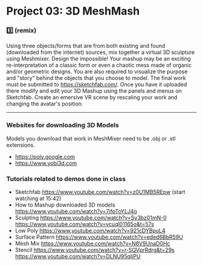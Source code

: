 # Project 03: 3D MeshMash
### :three: (remix) 

Using three objects/forms that are from both existing and found (downloaded from the internet) sources, mix together a virtual 3D sculpture using Meshmixer. Design the impossible! Your mashup may be an exciting re-interpretation of a classic form or even a chaotic mess made of organic and/or geometric designs. You are also required to visualize the purpose and "story" behind the objects that you choose to model. The final work must be submitted to https://sketchfab.com/. Once you have it uploaded there modify and edit your 3D Mashup using the panels and menus on Sketchfab. Create an emersive VR scene by rescaling your work and changing the avatar's position.

---

### Websites for downloading 3D Models
Models you download that work in MeshMixer need to be .obj or .stl extensions.
* https://poly.google.com
* https://www.yobi3d.com

### Tutorials related to demos done in class

* Sketchfab https://www.youtube.com/watch?v=z0U1MB5REpw (start watching at 15:42)
* How to Mashup downloaded 3D models https://www.youtube.com/watch?v=7ifpToYLJ4o
* Sculpting https://www.youtube.com/watch?v=Sy3bz01mN-0 <br>
https://www.youtube.com/watch?v=vcuql01165o&t=57s
* Low Poly https://www.youtube.com/watch?v=921cDYBpuL4
* Surface Pattern https://www.youtube.com/watch?v=eded6BbR59U
* Mesh Mix https://www.youtube.com/watch?v=N8V9UnaD0Hc
* Stencil https://www.youtube.com/watch?v=r-SQVprRdrg&t=29s <br>
https://www.youtube.com/watch?v=DLNU95qIiPU
